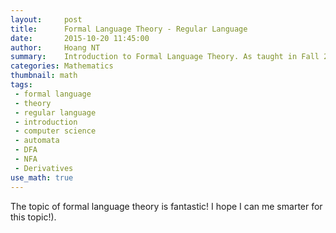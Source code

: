 ```yaml
---
layout:     post
title:      Formal Language Theory - Regular Language
date:       2015-10-20 11:45:00
author:     Hoang NT
summary:    Introduction to Formal Language Theory. As taught in Fall 2015 Fundamental of Mathematical for Computer Science class by Professor Toshio Endo, Tokyo Institute of Techonology. This post is from the 2nd lecture of the class.
categories: Mathematics 
thumbnail: math 
tags:
 - formal language
 - theory
 - regular language
 - introduction
 - computer science
 - automata
 - DFA
 - NFA
 - Derivatives
use_math: true
---
```


The topic of formal language theory is fantastic! I hope I can me smarter for this topic!).
<html><script type="math/tex">a^2+b^2=c^2+\mathsf{Data = PCs}</script></html>

